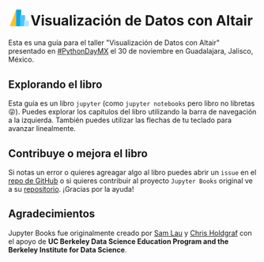 # <img src="images/logos/altair-logo-light.png" width=45 style="vertical-align:sub" />Visualización de Datos con Altair 

Esta es una guía para el taller "Visualización de Datos con Altair" presentado en [#PythonDayMX](pythonday.mx) el 30 de noviembre en Guadalajara, Jalisco, México.


## Explorando el libro

Esta guía es un libro `jupyter` (como `jupyter notebooks` pero libro no libretas 😝).
Puedes explorar los capítulos del libro utilizando la barra de navegación a la izquierda. También puedes utilizar las flechas de tu teclado para avanzar linealmente. 

## Contribuye o mejora el libro

Si notas un error o quieres agreagar algo al libro puedes abrir un `issue` en el [repo de GitHub](https://github.com/chekos/visualizacion_de_datos_con_altair) o si quieres contribuir al proyecto `Jupyter Books` original ve a su [repositorio](https://github.com/choldgraf/jupyter-book). 
¡Gracias por la ayuda!

## Agradecimientos 

Jupyter Books fue originalmente creado por [Sam Lau][sam] y [Chris Holdgraf][chris]
con el apoyo de **UC Berkeley Data Science Education Program and the Berkeley
Institute for Data Science**.

[sam]: http://www.samlau.me/
[chris]: https://predictablynoisy.com

